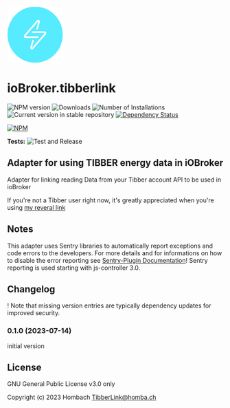 ![Logo](admin/tibberlink.png)

# ioBroker.tibberlink

![![NPM version](https://img.shields.io/npm/v/iobroker.tibberlink.svg)](https://www.npmjs.com/package/iobroker.tibberlink)
![![Downloads](https://img.shields.io/npm/dm/iobroker.tibberlink.svg)](https://www.npmjs.com/package/iobroker.tibberlink)
![Number of Installations](https://iobroker.live/badges/tibberlink-installed.svg)
![Current version in stable repository](https://iobroker.live/badges/tibberlink-stable.svg)
[![Dependency Status](https://img.shields.io/david/Hombach/iobroker.tibberlink.svg)](https://david-dm.org/Hombach/iobroker.tibberlink)

[![NPM](https://nodei.co/npm/iobroker.tibberlink.png?downloads=true)](https://nodei.co/npm/iobroker.tibberlink/)

**Tests:** ![Test and Release](https://github.com/Hombach/ioBroker.tibberlink/workflows/Test%20and%20Release/badge.svg)


## Adapter for using TIBBER energy data in iOBroker
Adapter for linking reading Data from your Tibber account API to be used in ioBroker

If you're not a Tibber user right now, it's greatly appreciated when you're using [my reveral link](https://invite.tibber.com/2gwuign3.)

## Notes
This adapter uses Sentry libraries to automatically report exceptions and code errors to the developers. For more details and for informations on how to disable the error reporting see [Sentry-Plugin Documentation](https://github.com/ioBroker/plugin-sentry#plugin-sentry)! Sentry reporting is used starting with js-controller 3.0.

## Changelog
! Note that missing version entries are typically dependency updates for improved security.

### 0.1.0 (2023-07-14)
initial version

## License
GNU General Public License v3.0 only

Copyright (c) 2023 Hombach <TibberLink@homba.ch>
